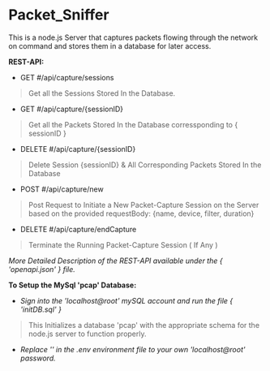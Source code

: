 # Packet_Sniffer

This is a node.js Server that captures packets flowing through the network on command and stores them in a database for later access.

   **REST-API:**

 - GET #/api/capture/sessions
 > Get all the Sessions Stored In the Database.
 
 - GET #/api/capture/{sessionID}
 > Get all the Packets Stored In the Database corressponding to { sessionID }
 
 - DELETE #/api/capture/{sessionID}
 > Delete Session {sessionID} & All Corresponding Packets Stored In the Database
 
 - POST #/api/capture/new
 > Post Request to Initiate a New Packet-Capture Session on the Server based on the provided requestBody: {name, device, filter, duration}
 
 - DELETE #/api/capture/endCapture
 > Terminate the Running Packet-Capture Session ( If Any )
 
 *_More Detailed Description of the REST-API available under the { 'openapi.json' } file._*


 **To Setup the MySql 'pcap' Database:**
 - *Sign into the 'localhost@root' mySQL account and run the file { 'initDB.sql' }*
 > This Initializes a database 'pcap' with the appropriate schema for the node.js server to function properly.
 - *Replace '<PASSWORD>' in the .env environment file to your own 'localhost@root' password.*
